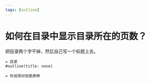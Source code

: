 ```yaml
---
tags: [outline]
---
```

# 如何在目录中显示目录所在的页数？

把目录两个字干掉，然后自己写一个标题上去。

```typst
= 目录
#outline(title: none)

= 你说得对但是原神
```
